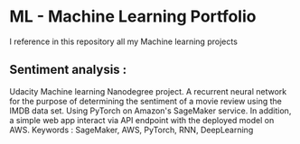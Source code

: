 # ML - Machine Learning Portfolio
I reference in this repository all my Machine learning projects

## Sentiment analysis :
Udacity Machine learning Nanodegree project. A recurrent neural network for the purpose of determining the sentiment of a movie review using the IMDB data set. Using PyTorch on Amazon's SageMaker service. In addition, a simple web app interact via API endpoint with the deployed model on AWS.
Keywords : SageMaker, AWS, PyTorch, RNN, DeepLearning
